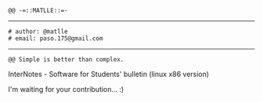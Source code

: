 	@@ -=::MATLLE::=-
-----------------------------------------------------------------------------	
	# author: @matlle
	# email: paso.175@gmail.com
-----------------------------------------------------------------------------
	@@ Simple is better than complex.



InterNotes - Software for Students' bulletin (linux x86 version)


I'm waiting for your contribution... :)

